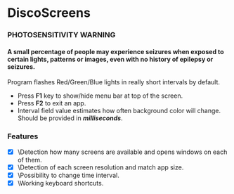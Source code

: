 # DiscoScreens

### PHOTOSENSITIVITY WARNING
#### A small percentage of people may experience seizures when exposed to certain lights, patterns or images, even with no history of epilepsy or seizures.

Program flashes Red/Green/Blue lights in really short intervals by default.

- Press **F1** key to show/hide menu bar at top of the screen.
- Press **F2** to exit an app.
- Interval field value estimates how often background color will change. Should be provided in ***milliseconds***.

### Features
- [X] \Detection how many screens are available and opens windows on each of them.
- [X] \Detection of each screen resolution and match app size.
- [X] \Possibility to change time interval.
- [X] \Working keyboard shortcuts.
